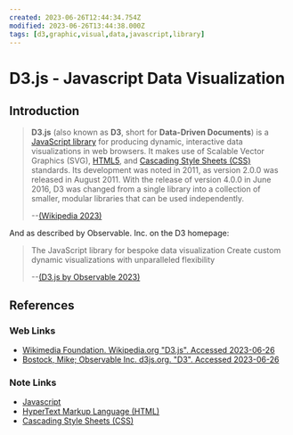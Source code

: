 ```yaml
---
created: 2023-06-26T12:44:34.754Z
modified: 2023-06-26T13:44:38.000Z
tags: [d3,graphic,visual,data,javascript,library]
---
```

# D3.js - Javascript Data Visualization

## Introduction

>**D3.js** (also known as **D3**, short for **Data-Driven Documents**)
>is a [JavaScript library][-js] for producing dynamic,
>interactive data visualizations in web browsers.
>It makes use of Scalable Vector Graphics (SVG), [HTML5][-html],
>and [Cascading Style Sheets (CSS)][-css] standards.
>Its development was noted in 2011, as version 2.0.0 was released in August 2011.
>With the release of version 4.0.0 in June 2016,
>D3 was changed from a single library into a collection of smaller,
>modular libraries that can be used independently.
>
>--[(Wikipedia 2023)][wiki-d3]

And as described by Observable. Inc. on the D3 homepage:

>The JavaScript library for bespoke data visualization
Create custom dynamic visualizations with unparalleled flexibility
>
>--[(D3.js by Observable 2023)][d3-home]

## References

### Web Links

* [Wikimedia Foundation. Wikipedia.org "D3.js". Accessed 2023-06-26][wiki-d3]
* [Bostock, Mike; Observable Inc. d3js.org. "D3". Accessed 2023-06-26][d3-home]

<!-- Hidden References -->
[wiki-d3]: https://en.wikipedia.org/wiki/D3.js "Wikipedia.org. D3.js"
[d3-home]: https://d3js.org "D3.js Homepage"

### Note Links

* [Javascript][-js]
* [HyperText Markup Language (HTML)][-html]
* [Cascading Style Sheets (CSS)][-css]

<!-- Hidden References -->
[-js]: javascript.md "Javascript"
[-html]: html.md "HyperText Markup Language (HTML)"
[-css]: css.md "Cascading Style Sheets (CSS)"
